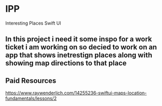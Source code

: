# IPP

Interesting Places Swift UI 
## In this project i need it some inspo for a work ticket i am working on so decied to work on an app that shows inetrestign places along with showing map directions to that place 

## Paid  Resources 
https://www.raywenderlich.com/14255236-swiftui-maps-location-fundamentals/lessons/2
